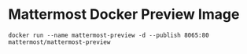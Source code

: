 # Mattermost Docker Preview Image

```
docker run --name mattermost-preview -d --publish 8065:80 mattermost/mattermost-preview
```

